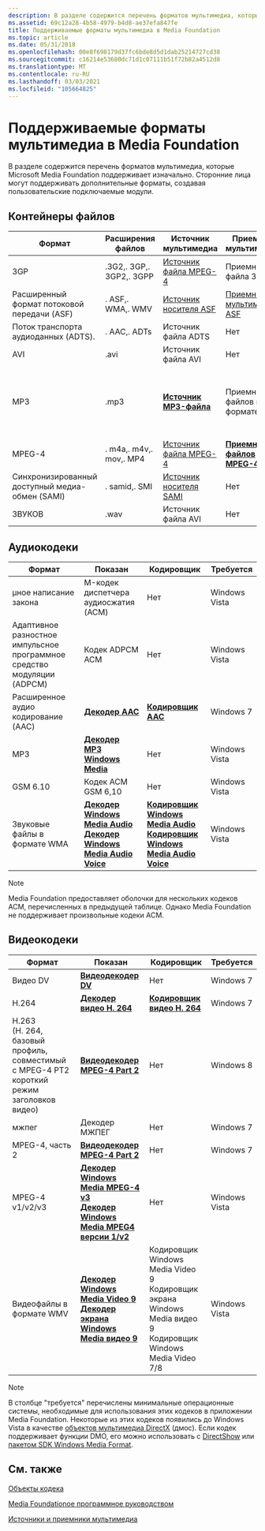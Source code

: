 ```yaml
---
description: В разделе содержится перечень форматов мультимедиа, которые Microsoft Media Foundation поддерживает изначально.
ms.assetid: 69c12a28-4b58-4979-b4d8-ae37efa847fe
title: Поддерживаемые форматы мультимедиа в Media Foundation
ms.topic: article
ms.date: 05/31/2018
ms.openlocfilehash: 00e8f698179d37fc6bde8d5d1dab25214727cd38
ms.sourcegitcommit: c16214e53680dc71d1c07111b51f72b82a4512d8
ms.translationtype: MT
ms.contentlocale: ru-RU
ms.lasthandoff: 03/03/2021
ms.locfileid: "105664825"
---
```

# <a name="supported-media-formats-in-media-foundation"></a>Поддерживаемые форматы мультимедиа в Media Foundation

В разделе содержится перечень форматов мультимедиа, которые Microsoft Media Foundation поддерживает изначально. Сторонние лица могут поддерживать дополнительные форматы, создавая пользовательские подключаемые модули.

## <a name="file-containers"></a>Контейнеры файлов



| Формат                                           | Расширения файлов          | Источник мультимедиа                                 | Приемник мультимедиа                                   | Требуется                                                              |
|--------------------------------------------------|--------------------------|----------------------------------------------|----------------------------------------------|-----------------------------------------------------------------------|
| 3GP                                              | .3G2,. 3GP,. 3GP2,. 3GPP | [Источник файла MPEG-4](mpeg-4-file-source.md) | Приемник файла 3GP                                | Windows 7                                                             |
| Расширенный формат потоковой передачи (ASF)                  | . ASF,. WMA,. WMV         | [Источник носителя ASF](asf-media-source.md)     | [Приемник мультимедиа ASF](asf-media-sinks.md)        | Windows Vista                                                         |
| Поток транспорта аудиоданных (ADTS).              | . AAC,. ADTs              | Источник файла ADTS                             | Нет                                         | Windows 7                                                             |
| AVI                                              | .avi                     | Источник файла AVI                              | Нет                                         | Windows 7                                                             |
| MP3                                              | .mp3                     | [**Источник MP3-файла**](mp3-file-source.md)   | Приемник файлов в формате MP3                                | Источник файла: Windows Vista<br/> Приемник файла: Windows 7<br/> |
| MPEG-4                                           | . m4a,. m4v,. mov,. MP4   | [Источник файла MPEG-4](mpeg-4-file-source.md) | [**Приемник файлов MPEG-4**](mpeg-4-file-sink.md) | Windows 7                                                             |
| Синхронизированный доступный медиа-обмен (SAMI) | . samid,. SMI              | [Источник носителя SAMI](sami-media-source.md)   | Нет                                         | Windows Vista                                                         |
| ЗВУКОВ                                             | .wav                     | Источник файла AVI                              | Нет                                         | Windows 7                                                             |



 

## <a name="audio-codecs"></a>Аудиокодеки



| Формат                                              | Показан                                                                                                                                                          | Кодировщик                                                                                                                                                          | Требуется      |
|-----------------------------------------------------|------------------------------------------------------------------------------------------------------------------------------------------------------------------|------------------------------------------------------------------------------------------------------------------------------------------------------------------|---------------|
| μное написание закона                                        | Μ-кодек диспетчера аудиосжатия (ACM)                                                                                                                      | Нет                                                                                                                                                             | Windows Vista |
| Адаптивное разностное импульсное программное средство модуляции (ADPCM) | Кодек ADPCM ACM                                                                                                                                                  | Нет                                                                                                                                                             | Windows Vista |
| Расширенное аудио кодирование (AAC)                         | [**Декодер AAC**](aac-decoder.md)                                                                                                                               | [**Кодировщик AAC**](aac-encoder.md)                                                                                                                               | Windows 7     |
| MP3                                                 | [**Декодер MP3 Windows Media**](windows-media-mp3-decoder.md)                                                                                                   | Нет                                                                                                                                                             | Windows Vista |
| GSM 6.10                                            | Кодек ACM GSM 6,10                                                                                                                                               | Нет                                                                                                                                                             | Windows Vista |
| Звуковые файлы в формате WMA                           | [**Декодер Windows Media Audio**](windowsmediaaudiodecoder.md)<br/> [**Декодер Windows Media Audio Voice**](windowsmediaaudiovoicedecoder.md)<br/> | [**Кодировщик Windows Media Audio**](windowsmediaaudioencoder.md)<br/> [**Кодировщик Windows Media Audio Voice**](windowsmediaaudiovoiceencoder.md)<br/> | Windows Vista |



 

> [!Note]  
> Media Foundation предоставляет оболочки для нескольких кодеков ACM, перечисленных в предыдущей таблице. Однако Media Foundation не поддерживает произвольные кодеки ACM.

 

## <a name="video-codecs"></a>Видеокодеки



| Формат                                                                                                         | Показан                                                                                                                                                                  | Кодировщик                                                                                                                             | Требуется      |
|----------------------------------------------------------------------------------------------------------------|--------------------------------------------------------------------------------------------------------------------------------------------------------------------------|-------------------------------------------------------------------------------------------------------------------------------------|---------------|
| Видео DV                                                                                                       | [**Видеодекодер DV**](dv-video-decoder.md)                                                                                                                             | Нет                                                                                                                                | Windows 7     |
| H.264                                                                                                          | [**Декодер видео H. 264**](h-264-video-decoder.md)                                                                                                                       | [**Кодировщик видео H. 264**](h-264-video-encoder.md)                                                                                  | Windows 7     |
| H.263<br/> (H. 264, базовый профиль, совместимый с MPEG-4 PT2 короткий режим заголовков видео)<br/> | [**Видеодекодер MPEG-4 Part 2**](mpeg4part2videodecoder.md)                                                                                                            | Нет                                                                                                                                | Windows 8     |
| мжпег                                                                                                          | Декодер МЖПЕГ                                                                                                                                                            | Нет                                                                                                                                | Windows 7     |
| MPEG-4, часть 2                                                                                                  | [**Видеодекодер MPEG-4 Part 2**](mpeg4part2videodecoder.md)                                                                                                            | Нет                                                                                                                                | Windows 7     |
| MPEG-4 v1/v2/v3                                                                                                | [**Декодер Windows Media MPEG-4 v3**](./windowsmediampeg4v3decoder.md)<br/> [**Декодер Windows Media MPEG4 версии 1/v2**](windowsmediampeg4decoder.md)<br/>         | Нет                                                                                                                                | Windows Vista |
| Видеофайлы в формате WMV                                                                                      | [**Декодер Windows Media Video 9**](windowsmediavideo9decoder.md)<br/> [**Декодер экрана Windows Media видео 9**](windowsmediavideo9screendecoder.md)<br/> | Кодировщик Windows Media Video 9<br/> Кодировщик экрана Windows Media видео 9<br/> Кодировщик Windows Media Video 7/8<br/> | Windows Vista |



 

> [!Note]  
> В столбце "требуется" перечислены минимальные операционные системы, необходимые для использования этих кодеков в приложении Media Foundation. Некоторые из этих кодеков появились до Windows Vista в качестве [объектов мультимедиа DirectX](../directshow/directx-media-objects.md) (дмос). Если кодек поддерживает функции DMO, его можно использовать с [DirectShow](../directshow/directshow.md) или [пакетом SDK Windows Media Format](../wmformat/windows-media-format-11-sdk.md).

 

## <a name="related-topics"></a>См. также

<dl> <dt>

[Объекты кодека](codecobjects.md)
</dt> <dt>

[Media Foundationое программное руководством](media-foundation-programming-guide.md)
</dt> <dt>

[Источники и приемники мультимедиа](media-sources-and-sinks.md)
</dt> </dl>

 

 
